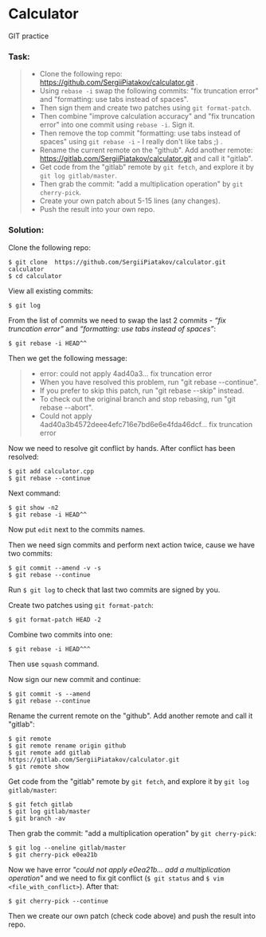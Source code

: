 # Calculator
GIT practice

### Task:
> * Clone the following repo: https://github.com/SergiiPiatakov/calculator.git .
> * Using `rebase -i` swap the following commits: "fix truncation error" and "formatting: use tabs instead of spaces".
> * Then sign them and create two patches using `git format-patch`.
> * Then combine "improve calculation accuracy" and "fix truncation error" into one commit using `rebase -i`. Sign it.
> * Then remove the top commit "formatting: use tabs instead of spaces" using `git rebase -i` - I really don't like tabs ;) .
> * Rename the current remote on the "github". Add another remote: https://gitlab.com/SergiiPiatakov/calculator.git and call it "gitlab".
> * Get code from the "gitlab" remote by `git fetch`, and explore it by `git log gitlab/master`.
> * Then grab the commit: "add a multiplication operation" by `git cherry-pick`.
> * Create your own patch about 5-15 lines (any changes).
> * Push the result into your own repo.

### Solution:
Clone the following repo:
```
$ git clone  https://github.com/SergiiPiatakov/calculator.git calculator
$ cd calculator
```

View all existing commits:
```
$ git log
```

From the list of commits we need to swap the last 2 commits - *“fix truncation error”* and *“formatting: use tabs instead of spaces”*:
```
$ git rebase -i HEAD^^
```

Then we get the following message:
  > - error: could not apply 4ad40a3... fix truncation error
  > - When you have resolved this problem, run "git rebase --continue".
  > - If you prefer to skip this patch, run "git rebase --skip" instead.
  > - To check out the original branch and stop rebasing, run "git rebase --abort".
  > - Could not apply 4ad40a3b4572deee4efc716e7bd6e6e4fda46dcf... fix truncation error
  
 Now we need to resolve git conflict by hands. After conflict has been resolved:
  ```
$ git add calculator.cpp
$ git rebase --continue
```

Next command:
```
$ git show -n2
$ git rebase -i HEAD^^ 
```

Now put `edit` next to the commits names.

Then we need sign commits and perform next action twice, cause we have two commits:
```
$ git commit --amend -v -s
$ git rebase --continue
```

Run `$ git log` to check that last two commits are signed by you.

Create two patches using `git format-patch`:
```
$ git format-patch HEAD -2
```

Combine two commits into one:
```
$ git rebase -i HEAD^^^
```
Then use `squash` command. 

Now sign our new commit and continue:
```
$ git commit -s --amend
$ git rebase --continue
```

Rename the current remote on the "github". Add another remote and call it "gitlab":
```
$ git remote
$ git remote rename origin github
$ git remote add gitlab https://gitlab.com/SergiiPiatakov/calculator.git
$ git remote show
```

Get code from the "gitlab" remote by `git fetch`, and explore it by `git log gitlab/master`:
```
$ git fetch gitlab
$ git log gitlab/master
$ git branch -av
```

Then grab the commit: "add a multiplication operation" by `git cherry-pick`:
```
$ git log --oneline gitlab/master
$ git cherry-pick e0ea21b
```
Now we have error *"could not apply e0ea21b... add a multiplication operation"* and we need to fix git conflict (`$ git status` and `$ vim <file_with_conflict>`). After that:
```
$ git cherry-pick --continue
```

Then we create our own patch (check code above) and push the result into repo.
